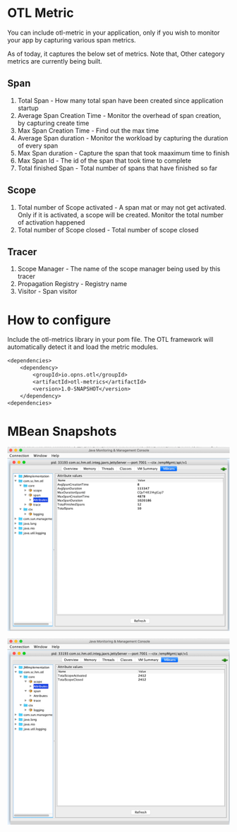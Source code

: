 # OTL Metric

You can include otl-metric in your application, only if you wish to monitor your app by capturing various span metrics.

As of today, it captures the below set of metrics. Note that, Other category metrics are currently being built.

## Span 
1. Total Span - How many total span have been created since application startup
2. Average Span Creation Time - Monitor the overhead of span creation, by capturing create time
3. Max Span Creation Time - Find out the max time
4. Average Span duration - Monitor the workload by capturing the duration of every span
5. Max Span duration - Capture the span that took maaximum time to finish
6. Max Span Id - The id of the span that took time to complete
6. Total finished Span - Total number of spans that have finished so far

## Scope
1. Total number of Scope activated - A span mat or may not get activated. Only if it is activated, a scope will be created. Monitor the total number of activation happened
2. Total number of Scope closed - Total number of scope closed

## Tracer
1. Scope Manager - The name of the scope manager being used by this tracer
2. Propagation Registry - Registry name
3. Visitor - Span visitor

# How to configure

Include the otl-metrics library in your pom file. The OTL framework will automatically detect it and load the metric modules.

```
<dependencies>
    <dependency>
        <groupId>io.opns.otl</groupId>
        <artifactId>otl-metrics</artifactId>
        <version>1.0-SNAPSHOT</version>
    </dependency>
<dependencies>

```


# MBean Snapshots

![alt text](../_images/metric_span.png)

![alt text](../_images/metric_scope.png)
